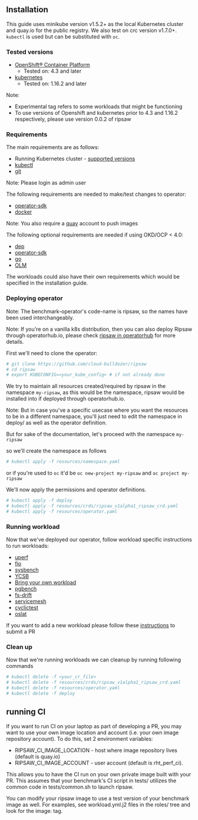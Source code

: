 ## Installation
This guide uses minikube version v1.5.2+ as the local Kubernetes cluster
and quay.io for the public registry. We also test on crc version v1.7.0+.
`kubectl` is used but can be substituted with `oc`.

### Tested versions
* [OpenShift® Container Platform](https://www.openshift.com/products/container-platform/)
  * Tested on: 4.3 and later
* [kubernetes](https://kubernetes.io/)
  * Tested on: 1.16.2 and later

Note:
* Experimental tag refers to some workloads that might be functioning
* To use versions of Openshift and kubernetes prior to 4.3 and 1.16.2 respectively, please use version 0.0.2 of ripsaw

### Requirements
<!---
TODO(aakarsh):
Get the specific versions for requirements
-->

The main requirements are as follows:
* Running Kubernetes cluster - [supported versions](#Supported-Versions)
* [kubectl](https://kubernetes.io/docs/tasks/tools/install-kubectl/)
* [git](https://git-scm.com/downloads)

Note: Please login as admin user

The following requirements are needed to make/test changes to operator:
* [operator-sdk](https://github.com/operator-framework/operator-sdk)
* [docker](https://docs.docker.com/install/)

Note: You also require a [quay](https://quay.io/) account to push images

The following optional requirements are needed if using OKD/OCP < 4.0:
* [dep](https://golang.github.io/dep/docs/installation.html)
* [operator-sdk](https://github.com/operator-framework/operator-sdk)
* [go](https://golang.org/dl/)
* [OLM](https://github.com/operator-framework/operator-lifecycle-manager)

The workloads could also have their own requirements which would be specified
in the installation guide.

### Deploying operator
Note: The benchmark-operator's code-name is ripsaw, so the names have been
used interchangeably.

Note: If you're on a vanilla k8s distribution, then you can also deploy Ripsaw through
      operatorhub.io, please check [ripsaw in operatorhub](https://operatorhub.io/operator/ripsaw) for more details.

First we'll need to clone the operator:

```bash
# git clone https://github.com/cloud-bulldozer/ripsaw
# cd ripsaw
# export KUBECONFIG=<your_kube_config> # if not already done
```

We try to maintain all resources created/required by ripsaw in the namespace `my-ripsaw`,
as this would be the namespace, ripsaw would be installed into if deployed through operatorhub.io.

Note: But in case you've a specific usecase where you want the resources to be in a different namespace, you'll just need to edit the namespace in deploy/
as well as the operator definition.

But for sake of the documentation, let's proceed with the namespace `my-ripsaw`

so we'll create the namespace as follows

```bash
# kubectl apply -f resources/namespace.yaml
```

or if you're used to `oc` it'd be `oc new-project my-ripsaw` and `oc project my-ripsaw`

We'll now apply the permissions and operator definitions.

```bash
# kubectl apply -f deploy
# kubectl apply -f resources/crds/ripsaw_v1alpha1_ripsaw_crd.yaml
# kubectl apply -f resources/operator.yaml
```

### Running workload
Now that we've deployed our operator, follow workload specific instructions to
run workloads:
* [uperf](uperf.md)
* [fio](fio_distributed.md)
* [sysbench](sysbench.md)
* [YCSB](ycsb.md)
* [Bring your own workload](byowl.md)
* [pgbench](pgbench.md)
* [fs-drift](fs-drift.md)
* [servicemesh](servicemesh.md)
* [cyclictest](cyclictest.md)
* [oslat](oslat.md)

If you want to add a new workload please follow these [instructions](../CONTRIBUTE.md#Add-workload) to submit a PR

### Clean up
Now that we're running workloads we can cleanup by running following commands

```bash
# kubectl delete -f <your_cr_file>
# kubectl delete -f resources/crds/ripsaw_v1alpha1_ripsaw_crd.yaml
# kubectl delete -f resources/operator.yaml
# kubectl delete -f deploy
```

## running CI

If you want to run CI on your laptop as part of developing a PR, you may want to use your own image location and account (i.e. your
own image repository account).   To do this, set 2 environment variables:

* RIPSAW_CI_IMAGE_LOCATION - host where image repository lives (default is quay.io)
* RIPSAW_CI_IMAGE_ACCOUNT - user account (default is rht_perf_ci).

This allows you to have the CI run on your own private image built with your PR.  This assumes that your benchmark's CI
script in tests/ utilizes the common code in tests/common.sh to launch ripsaw.

You can modify your ripsaw image to use a test version of your benchmark image as well.  For examples, see workload.yml.j2 files in the roles/ tree and look for the image: tag.
